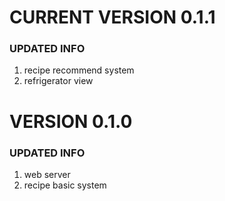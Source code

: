 # CURRENT VERSION 0.1.1
### UPDATED INFO ###
1. recipe recommend system
2. refrigerator view


# VERSION 0.1.0
### UPDATED INFO ###
1. web server
2. recipe basic system